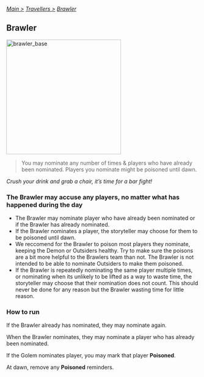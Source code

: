 [*Main >*](https://github.com/PowerofMoll/Mining-Timing---A-fancreation-to-Blood-on-the-Clocktower/blob/main/README.md)
[_Travellers >_](https://github.com/PowerofMoll/Mining-Timing---A-fancreation-to-Blood-on-the-Clocktower/blob/main/Travellers/README.md)
[_Brawler_](https://github.com/PowerofMoll/Mining-Timing---A-fancreation-to-Blood-on-the-Clocktower/blob/main/Travellers/Brawler/README.md)

## Brawler

<img src="https://github.com/user-attachments/assets/5533696a-5930-4c53-b616-2ea7a4f8edc6" alt="brawler_base" width="300" height="300">

> You may nominate any number of times & players who have already been nominated. Players you nominate might be poisoned until dawn.

*Crush your drink and grab a chair, it’s time for a bar fight!*

### The Brawler may accuse any players, no matter what has happened during the day
- The Brawler may nominate player who have already been nominated or if the Brawler has already nominated.
- If the Brawler nominates a player, the storyteller may choose for them to be poisoned until dawn.
- We reccomend for the Brawler to poison most players they nominate, keeping the Demon or Outsiders healthy. Try to make sure the poisons are a bit more helpful to the Brawlers team than not. The Brawler is not intended to be able to nominate Outsiders to make them poisoned.
- If the Brawler is repeatedly nominating the same player multiple times, or nominating when its unlikely to be lifted as a way to waste time, the storyteller may choose that their nomination does not count. This should never be done for any reason but the Brawler wasting time for little reason.

### How to run
If the Brawler already has nominated, they may nominate again.

When the Brawler nominates, they may nominate a player who has already been nominated.

If the Golem nominates player, you may mark that player **Poisoned**.

At dawn, remove any **Poisoned** reminders.

